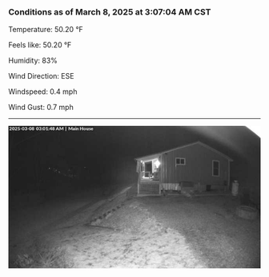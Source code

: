 ### Conditions as of March 8, 2025 at 3:07:04 AM CST 

Temperature: 50.20 &deg;F

Feels like: 50.20 &deg;F

Humidity: 83%

Wind Direction: ESE

Windspeed: 0.4 mph

Wind Gust: 0.7 mph

---

<img src="./images/latest.jpeg"/>

